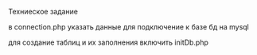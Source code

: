 Техниеское задание


в connection.php указать данные для подключение к базе
бд на mysql

для создание таблиц и их заполнения включить initDb.php
